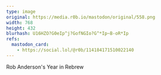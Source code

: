 ```yaml
---
type: image
original: https://media.r0b.io/mastodon/original/558.png
width: 768
height: 432
blurhash: U16HZO?G0eIp^j?GofNGIo?G^*Ip~B-oR*Ip
refs:
  mastodon_card:
    - https://social.lol/@r0b/114184171510022140
---
```


Rob Anderson's Year in Rebrew
